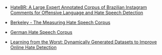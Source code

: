 * [HateBR: A Large Expert Annotated Corpus of Brazilian Instagram Comments for Offensive Language and Hate Speech Detection](https://huggingface.co/datasets/ruanchaves/hatebr)

* [Berkeley - The Measuring Hate Speech Corpus](https://huggingface.co/datasets/ucberkeley-dlab/measuring-hate-speech)

* [German Hate Speech Corpus](https://github.com/cophi-wue/German_HateSpeech_Corpus)

* [Learning from the Worst: Dynamically Generated Datasets to Improve Online Hate Detection](https://arxiv.org/abs/2012.15761)
